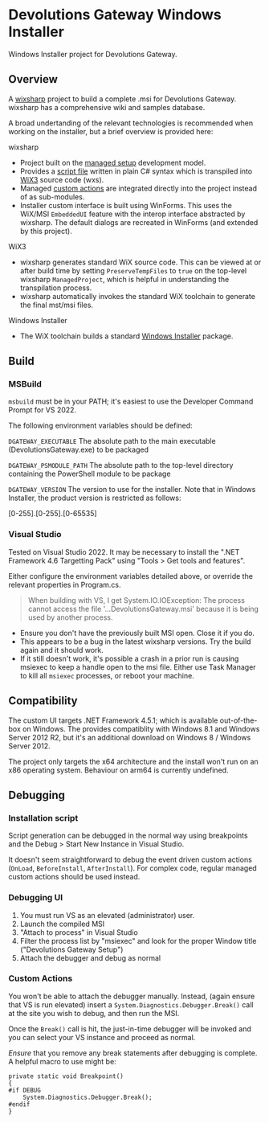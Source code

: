 # Devolutions Gateway Windows Installer

Windows Installer project for Devolutions Gateway.

## Overview

A [wixsharp](https://github.com/oleg-shilo/wixsharp) project to build a complete .msi for Devolutions Gateway. wixsharp has a comprehensive wiki and samples database.

A broad undertanding of the relevant technologies is recommended when working on the installer, but a brief overview is provided here:

wixsharp
- Project built on the [managed setup](https://github.com/oleg-shilo/wixsharp/wiki/Managed-Setup-Model) development model.
- Provides a [script file](./Program.cs) written in plain C# syntax which is transpiled into [WiX3](https://github.com/wixtoolset/wix3) source code (wxs).
- Managed [custom actions](./Actions/) are integrated directly into the project instead of as sub-modules.
- Installer custom interface is built using WinForms. This uses the WiX/MSI `EmbeddedUI` feature with the interop interface abstracted by wixsharp. The default dialogs are recreated in WinForms (and extended by this project).

WiX3
- wixsharp generates standard WiX source code. This can be viewed at or after build time by setting `PreserveTempFiles` to `true` on the top-level wixsharp `ManagedProject`, which is helpful in understanding the transpilation process.
- wixsharp automatically invokes the standard WiX toolchain to generate the final mst/msi files.

Windows Installer
- The WiX toolchain builds a standard [Windows Installer](https://en.wikipedia.org/wiki/Windows_Installer) package.

## Build

### MSBuild

`msbuild` must be in your PATH; it's easiest to use the Developer Command Prompt for VS 2022.

The following environment variables should be defined:

`DGATEWAY_EXECUTABLE`
The absolute path to the main executable (DevolutionsGateway.exe) to be packaged

`DGATEWAY_PSMODULE_PATH`
The absolute path to the top-level directory containing the PowerShell module to be package

`DGATEWAY_VERSION`
The version to use for the installer. Note that in Windows Installer, the product version is restricted as follows:

[0-255].[0-255].[0-65535]

### Visual Studio

Tested on Visual Studio 2022. It may be necessary to install the ".NET Framework 4.6 Targetting Pack" using "Tools > Get tools and features".

Either configure the environment variables detailed above, or override the relevant properties in Program.cs.

> When building with VS, I get System.IO.IOException: The process cannot access the file '...DevolutionsGateway.msi' because it is being used by another process.

- Ensure you don't have the previously built MSI open. Close it if you do.
- This appears to be a bug in the latest wixsharp versions. Try the build again and it should work.
- If it still doesn't work, it's possible a crash in a prior run is causing msiexec to keep a handle open to the msi file. Either use Task Manager to kill all `msiexec` processes, or reboot your machine.

## Compatibility

The custom UI targets .NET Framework 4.5.1; which is available out-of-the-box on Windows. The provides compatiblity with Windows 8.1 and Windows Server 2012 R2, but it's an additional download on Windows 8 / Windows Server 2012.

The project only targets the x64 architecture and the install won't run on an x86 operating system. Behaviour on arm64 is currently undefined.

## Debugging

### Installation script

Script generation can be debugged in the normal way using breakpoints and the Debug > Start New Instance in Visual Studio.

It doesn't seem straightforward to debug the event driven custom actions (`OnLoad`, `BeforeInstall`, `AfterInstall`). For complex code, regular managed custom actions should be used instead.

### Debugging UI

1. You must run VS as an elevated (administrator) user. 
2. Launch the compiled MSI
3. "Attach to process" in Visual Studio
4. Filter the process list by "msiexec" and look for the proper Window title ("Devolutions Gateway Setup")
5. Attach the debugger and debug as normal

### Custom Actions

You won't be able to attach the debugger manually. Instead, (again ensure that VS is run elevated) insert a `System.Diagnostics.Debugger.Break()` call at the site you wish to debug, and then run the MSI.

Once the `Break()` call is hit, the just-in-time debugger will be invoked and you can select your VS instance and proceed as normal.

_Ensure_ that you remove any break statements after debugging is complete. A helpful macro to use might be:

```
private static void Breakpoint()
{
#if DEBUG
    System.Diagnostics.Debugger.Break();
#endif
}
```